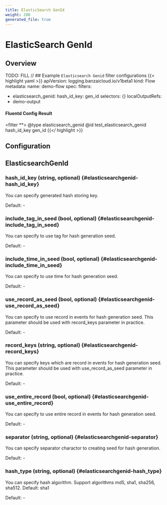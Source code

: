 ```yaml
---
title: ElasticSearch GenId
weight: 200
generated_file: true
---
```


# ElasticSearch GenId
## Overview

TODO: FILL
// ## Example `Elasticsearch Genid` filter configurations
{{< highlight yaml >}}
apiVersion: logging.banzaicloud.io/v1beta1
kind: Flow
metadata:
 name: demo-flow
spec:
 filters:
   - elasticsearch_genid:
       hash_id_key: gen_id
 selectors: {}
 localOutputRefs:
   - demo-output

#### Fluentd Config Result
<filter **>
 @type elasticsearch_genid
 @id test_elasticsearch_genid
 hash_id_key gen_id
</filter>
{{</ highlight >}}


## Configuration
## ElasticsearchGenId

### hash_id_key (string, optional) {#elasticsearchgenid-hash_id_key}

You can specify generated hash storing key. 

Default: -

### include_tag_in_seed (bool, optional) {#elasticsearchgenid-include_tag_in_seed}

You can specify to use tag for hash generation seed. 

Default: -

### include_time_in_seed (bool, optional) {#elasticsearchgenid-include_time_in_seed}

You can specify to use time for hash generation seed. 

Default: -

### use_record_as_seed (bool, optional) {#elasticsearchgenid-use_record_as_seed}

You can specify to use record in events for hash generation seed. This parameter should be used with record_keys parameter in practice. 

Default: -

### record_keys (string, optional) {#elasticsearchgenid-record_keys}

You can specify keys which are record in events for hash generation seed. This parameter should be used with use_record_as_seed parameter in practice. 

Default: -

### use_entire_record (bool, optional) {#elasticsearchgenid-use_entire_record}

You can specify to use entire record in events for hash generation seed. 

Default: -

### separator (string, optional) {#elasticsearchgenid-separator}

You can specify separator charactor to creating seed for hash generation. 

Default: -

### hash_type (string, optional) {#elasticsearchgenid-hash_type}

You can specify hash algorithm. Support algorithms md5, sha1, sha256, sha512. Default: sha1 

Default: -


